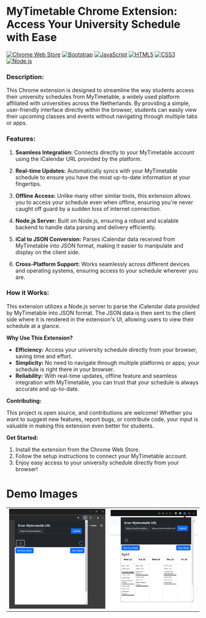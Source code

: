 # MyTimetable Chrome Extension: Access Your University Schedule with Ease
[![Chrome Web Store](https://img.shields.io/chrome-web-store/v/klncbnaldfocekpkobheednoaddhgpna?label=Chrome%20Web%20Store&style=for-the-badge&logo=google-chrome&logoColor=white)](https://chrome.google.com/webstore/detail/klncbnaldfocekpkobheednoaddhgpna) [![Bootstrap](https://img.shields.io/badge/Frontend-Bootstrap-7952B3?style=for-the-badge&logo=bootstrap&logoColor=white)](https://getbootstrap.com/) [![JavaScript](https://img.shields.io/badge/Frontend-JavaScript-yellow?style=for-the-badge&logo=javascript&logoColor=white)](https://developer.mozilla.org/en-US/docs/Web/JavaScript) [![HTML5](https://img.shields.io/badge/Frontend-HTML5-orange?style=for-the-badge&logo=html5&logoColor=white)](https://developer.mozilla.org/en-US/docs/Web/HTML) [![CSS3](https://img.shields.io/badge/Frontend-CSS3-blue?style=for-the-badge&logo=css3&logoColor=white)](https://developer.mozilla.org/en-US/docs/Web/CSS) [![Node.js](https://img.shields.io/badge/Backend-Node.js-green?style=for-the-badge&logo=node.js&logoColor=white)](https://nodejs.org/)


### **Description:**

This Chrome extension is designed to streamline the way students access their university schedules from MyTimetable, a widely used platform affiliated with universities across the Netherlands. By providing a simple, user-friendly interface directly within the browser, students can easily view their upcoming classes and events without navigating through multiple tabs or apps.

### **Features:**

1. **Seamless Integration:** Connects directly to your MyTimetable account using the iCalendar URL provided by the platform.

2. **Real-time Updates:** Automatically syncs with your MyTimetable schedule to ensure you have the most up-to-date information at your fingertips.

3. **Offline Access:** Unlike many other similar tools, this extension allows you to access your schedule even when offline, ensuring you're never caught off guard by a sudden loss of internet connection. 

4. **Node.js Server:** Built on Node.js, ensuring a robust and scalable backend to handle data parsing and delivery efficiently.

5. **iCal to JSON Conversion:** Parses iCalendar data received from MyTimetable into JSON format, making it easier to manipulate and display on the client side.

6. **Cross-Platform Support:** Works seamlessly across different devices and operating systems, ensuring access to your schedule wherever you are.

### **How it Works:**

This extension utilizes a Node.js server to parse the iCalendar data provided by MyTimetable into JSON format. The JSON data is then sent to the client side where it is rendered in the extension's UI, allowing users to view their schedule at a glance.

**Why Use This Extension?**

- **Efficiency:** Access your university schedule directly from your browser, saving time and effort.
- **Simplicity:** No need to navigate through multiple platforms or apps; your schedule is right there in your browser.
- **Reliability:** With real-time updates, offline feature and seamless integration with MyTimetable, you can trust that your schedule is always accurate and up-to-date.

**Contributing:**

This project is open source, and contributions are welcome! Whether you want to suggest new features, report bugs, or contribute code, your input is valuable in making this extension even better for students.

**Get Started:**

1. Install the extension from the Chrome Web Store.
2. Follow the setup instructions to connect your MyTimetable account.
3. Enjoy easy access to your university schedule directly from your browser!


#  Demo Images 

|         |          |
|:--------------------------:|:--------------------------:|
| ![Solarized Dark](images/demo2.png)  |  ![Solarized Ocean](images/demo1.png)  |

